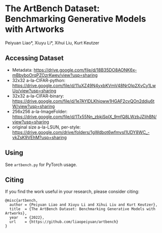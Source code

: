 # The ArtBench Dataset: Benchmarking Generative Models with Artworks
Peiyuan Liao*, Xiuyu Li*, Xihui Liu, Kurt Keutzer

## Accessing Dataset

* Metadata: https://drive.google.com/file/d/18B35DO8AONK6x-mBbvboOrqPZOzrKwev/view?usp=sharing
* 32x32 a-la-CIFAR-python: https://drive.google.com/file/d/11uXZ49N4yxbKVmV48NrOIp2XvCy1LwUo/view?usp=sharing
* 32x32 a-la-CIFAR-binary: https://drive.google.com/file/d/1e7AYlDLKhjoww1HGAF2cvQOn2ddju6tW/view?usp=sharing 
* 256x256 a-la-ImageFolder: https://drive.google.com/file/d/1Tx55Nn_zbkjSpIX_9mfQ8LWzbJZlihBN/view?usp=sharing
* original size a-la-LSUN, per-style: https://drive.google.com/drive/folders/1gWdbot6wfmvsI1UDY8WC_-vkZsK9VEhM?usp=sharing 

## Using

See `artbench.py` for PyTorch usage.

## Citing

If you find the work useful in your research, please consider citing:

```
@misc{artbench,
  author = {Peiyuan Liao and Xiuyu Li and Xihui Liu and Kurt Keutzer},
  title  = {The ArtBench Dataset: Benchmarking Generative Models with Artworks},
  year   = {2022},
  url    = {https://github.com/liaopeiyuan/artbench}
}
```
